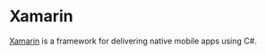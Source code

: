 Xamarin
=======
[Xamarin](https://www.xamarin.com) is a framework for delivering native mobile apps using C#.
